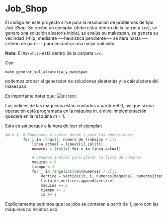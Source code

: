 # Job_Shop

El código en este proyecto sirve para la resolución de problemas de tipo *Job-Shop*. Se recibe un ejemplar (debe estar dentro de la carpeta `src`), se genera una solución aleatoria inicial, se evalúa su makespan, se genera su vecindad 1-flip, mediante ---heurística pendiente--- se itera hasta ---criterio de paro--- para encontrar una mejor solución.

**Nota:** El `Makefile` está dentro de la carpeta `src`.

Con
```
make generar_sol_aleatoria_y_makespan
```
podemos probar el generador de soluciones aleatorias y la calculadora del makespan.

Es importante notar que:
![alt text](Imágenes/estruct_info.png)

Los índices de las máquinas están contados a partir del $0$, así que si una operación está programada en la máquina $m$, a nivel implementación quedará en la máquina $m-1$.

Esto es así porque a la hora de leer el ejemplar: 
```python
id = 1  # Empezamos a contar desde 1 para las operaciones
        for i in range(1, numero_de_trabajos + 1):
            linea_actual = lineas[i].split()
            numeros = [int(x) for x in linea_actual]

            # Creamos índices para iterar la lista de números
            maquina = 0
            tiempo = 1
            for _ in range(int(len(numeros) / 2)):
                vertice = Vertice(id, i, numeros[maquina], numeros[tiempo])
                lista_de_vertices.append(vertice)
                maquina += 2
                tiempo += 2
                id += 1
```
Explícitamente pedimos que los jobs se contaran a partir de $1$, pero con las máquinas no hicimos eso.
